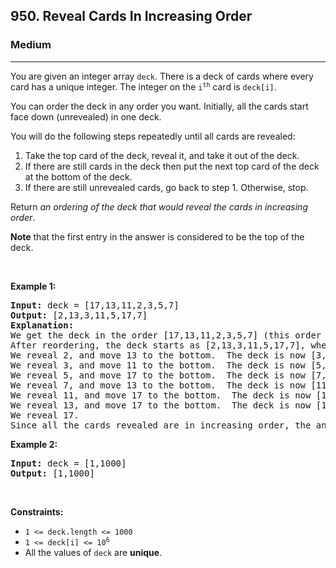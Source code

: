 <h2>950. Reveal Cards In Increasing Order</h2><h3>Medium</h3><hr><div><p>You are given an integer array <code>deck</code>. There is a deck of cards where every card has a unique integer. The integer on the <code>i<sup>th</sup></code> card is <code>deck[i]</code>.</p>

<p>You can order the deck in any order you want. Initially, all the cards start face down (unrevealed) in one deck.</p>

<p>You will do the following steps repeatedly until all cards are revealed:</p>

<ol>
	<li>Take the top card of the deck, reveal it, and take it out of the deck.</li>
	<li>If there are still cards in the deck then put the next top card of the deck at the bottom of the deck.</li>
	<li>If there are still unrevealed cards, go back to step 1. Otherwise, stop.</li>
</ol>

<p>Return <em>an ordering of the deck that would reveal the cards in increasing order</em>.</p>

<p><strong>Note</strong> that the first entry in the answer is considered to be the top of the deck.</p>

<p>&nbsp;</p>
<p><strong>Example 1:</strong></p>

<pre><strong>Input:</strong> deck = [17,13,11,2,3,5,7]
<strong>Output:</strong> [2,13,3,11,5,17,7]
<strong>Explanation:</strong> 
We get the deck in the order [17,13,11,2,3,5,7] (this order does not matter), and reorder it.
After reordering, the deck starts as [2,13,3,11,5,17,7], where 2 is the top of the deck.
We reveal 2, and move 13 to the bottom.  The deck is now [3,11,5,17,7,13].
We reveal 3, and move 11 to the bottom.  The deck is now [5,17,7,13,11].
We reveal 5, and move 17 to the bottom.  The deck is now [7,13,11,17].
We reveal 7, and move 13 to the bottom.  The deck is now [11,17,13].
We reveal 11, and move 17 to the bottom.  The deck is now [13,17].
We reveal 13, and move 17 to the bottom.  The deck is now [17].
We reveal 17.
Since all the cards revealed are in increasing order, the answer is correct.
</pre>

<p><strong>Example 2:</strong></p>

<pre><strong>Input:</strong> deck = [1,1000]
<strong>Output:</strong> [1,1000]
</pre>

<p>&nbsp;</p>
<p><strong>Constraints:</strong></p>

<ul>
	<li><code>1 &lt;= deck.length &lt;= 1000</code></li>
	<li><code>1 &lt;= deck[i] &lt;= 10<sup>6</sup></code></li>
	<li>All the values of <code>deck</code> are <strong>unique</strong>.</li>
</ul>
</div>